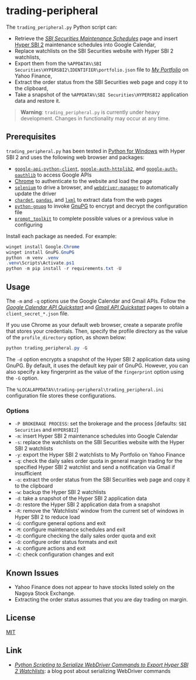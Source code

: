 # trading-peripheral #

<!-- Python script that inserts Hyper SBI 2 maintenance schedules into Google
Calendar, exports its watchlists to Yahoo Finance, and extracts order status
-->

The `trading_peripheral.py` Python script can:

  * Retrieve the [*SBI Securities Maintenance
    Schedules*](https://search.sbisec.co.jp/v2/popwin/info/home/pop6040_maintenance.html)
    page and insert [Hyper SBI
    2](https://go.sbisec.co.jp/lp/lp_hyper_sbi2_211112.html) maintenance
    schedules into Google Calendar,
  * Replace watchlists on the SBI Securities website with Hyper SBI 2
    watchlists,
  * Export them from the `%APPDATA%\SBI
    Securities\HYPERSBI2\IDENTIFIER\portfolio.json` file to [*My
    Portfolio*](https://finance.yahoo.com/portfolios) on Yahoo Finance,
  * Extract the order status from the SBI Securities web page and copy it to
    the clipboard,
  * Take a snapshot of the `%APPDATA%\SBI Securities\HYPERSBI2` application
    data and restore it.

> **Warning**: `trading_peripheral.py` is currently under heavy development.
> Changes in functionality may occur at any time.

## Prerequisites ##

`trading_peripheral.py` has been tested in [Python for
Windows](https://www.python.org/downloads/windows/) with Hyper SBI 2 and uses
the following web browser and packages:

  * [`google-api-python-client`](https://googleapis.github.io/google-api-python-client/docs/),
    [`google-auth-httplib2`](https://github.com/googleapis/google-auth-library-python-httplib2),
    and
    [`google-auth-oauthlib`](https://github.com/googleapis/google-auth-library-python-oauthlib)
    to access Google APIs
  * [Chrome](https://www.google.com/chrome/) to authenticate to the website and
    load the page
  * [`selenium`](https://www.selenium.dev/documentation/webdriver/) to drive a
    browser, and
    [`webdriver-manager`](https://github.com/SergeyPirogov/webdriver_manager)
    to automatically update the driver
  * [`chardet`](https://github.com/chardet/chardet),
    [`pandas`](https://pandas.pydata.org/), and
    [`lxml`](https://lxml.de/index.html) to extract data from the web pages
  * [`python-gnupg`](https://docs.red-dove.com/python-gnupg/) to invoke
    [GnuPG](https://gnupg.org/index.html) to encrypt and decrypt the
    configuration file
  * [`prompt_toolkit`](https://python-prompt-toolkit.readthedocs.io/en/master/index.html)
    to complete possible values or a previous value in configuring

Install each package as needed.  For example:

``` powershell
winget install Google.Chrome
winget install GnuPG.GnuPG
python -m venv .venv
.venv\Scripts\Activate.ps1
python -m pip install -r requirements.txt -U
```

## Usage ##

The `-m` and `-q` options use the Google Calendar and Gmail APIs.  Follow the
[*Google Calendar API
Quickstart*](https://developers.google.com/calendar/api/quickstart/python) and
[*Gmail API
Quickstart*](https://developers.google.com/gmail/api/quickstart/python) pages
to obtain a `client_secret_*.json` file.

If you use Chrome as your default web browser, create a separate profile that
stores your credentials.  Then, specify the profile directory as the value of
the `profile_directory` option, as shown below:

``` powershell
python trading_peripheral.py -G
```

The `-d` option encrypts a snapshot of the Hyper SBI 2 application data using
GnuPG.  By default, it uses the default key pair of GnuPG.  However, you can
also specify a key fingerprint as the value of the `fingerprint` option using
the `-G` option.

The `%LOCALAPPDATA%\trading-peripheral\trading_peripheral.ini` configuration
file stores these configurations.

### Options ###

  * `-P BROKERAGE PROCESS`: set the brokerage and the process [defaults: `SBI
    Securities` and `HYPERSBI2`]
  * `-m`: insert Hyper SBI 2 maintenance schedules into Google Calendar
  * `-s`: replace the watchlists on the SBI Securities website with the Hyper
    SBI 2 watchlists
  * `-y`: export the Hyper SBI 2 watchlists to My Portfolio on Yahoo Finance
  * `-q`: check the daily sales order quota in general margin trading for the
    specified Hyper SBI 2 watchlist and send a notification via Gmail if
    insufficient
  * `-o`: extract the order status from the SBI Securities web page and copy it
    to the clipboard
  * `-w`: backup the Hyper SBI 2 watchlists
  * `-d`: take a snapshot of the Hyper SBI 2 application data
  * `-D`: restore the Hyper SBI 2 application data from a snapshot
  * `-R`: remove the ‘Watchlists’ window from the current set of windows in
    Hyper SBI 2 to reduce load
  * `-G`: configure general options and exit
  * `-M`: configure maintenance schedules and exit
  * `-Q`: configure checking the daily sales order quota and exit
  * `-O`: configure order status formats and exit
  * `-A`: configure actions and exit
  * `-C`: check configuration changes and exit

## Known Issues ##

  * Yahoo Finance does not appear to have stocks listed solely on the Nagoya
    Stock Exchange.
  * Extracting the order status assumes that you are day trading on margin.

## License ##

[MIT](LICENSE.md)

## Link ##

  * [*Python Scripting to Serialize WebDriver Commands to Export Hyper SBI 2
    Watchlists*](https://carmine560.blogspot.com/2023/02/python-scripting-to-export-hyper-sbi-2.html):
    a blog post about serializing WebDriver commands
